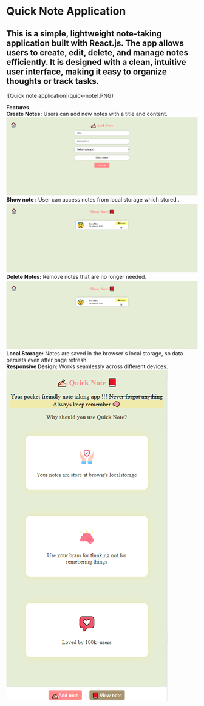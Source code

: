 <h1>Quick Note Application</h1>
<h2>This is a simple, lightweight note-taking application built with React.js. The app allows users to create, edit, delete, and manage notes efficiently. It is designed with a clean, intuitive user interface, making it easy to organize thoughts or track tasks.</h2>
![Quick note application](quick-note1.PNG)

**Features**<br>
**Create Notes:** Users can add new notes with a title and content.
![Add note](quicknote2.PNG)
**Show note :** User can access notes from local storage which  stored .
![Add note](quick-note3.PNG)
**Delete Notes:** Remove notes that are no longer needed.
![Add note](quick-note3.PNG)
**Local Storage:** Notes are saved in the browser's local storage, so data persists even after page refresh.
<br>
**Responsive Design:** Works seamlessly across different devices.
![Add note](quick-note4.PNG)
